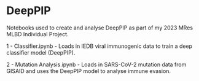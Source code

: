 # DeepPIP
Notebooks used to create and analyse DeepPIP as part of my 2023 MRes MLBD Individual Project.


1 - Classifier.ipynb - Loads in IEDB viral immunogenic data to train a deep classifier model (DeepPIP).

2 - Mutation Analysis.ipynb - Loads in SARS-CoV-2 mutation data from GISAID and uses the DeepPIP model to analyse immune evasion.

